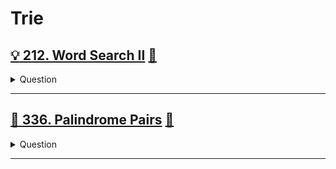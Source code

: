 # Trie

## [:bulb: 212. Word Search II](https://leetcode.com/problems/word-search-ii/) [:dart:](word_search_ii.h)

<details><summary markdown="span">Question</summary>

```markdown
Given an m x n board of characters and a list of strings words, return all words on the board.

Each word must be constructed from letters of sequentially adjacent cells, where adjacent cells are horizontally or vertically neighboring.

The same letter cell may not be used more than once in a word.

Input: board = [["o","a","a","n"],
                ["e","t","a","e"],
                ["i","h","k","r"],
                ["i","f","l","v"]],
       words = ["oath","pea","eat","rain"]
Output: ["eat","oath"]
```

</details>

------------------------------------------------------------------------------

## [:exploding_head: 336. Palindrome Pairs](https://leetcode.com/problems/palindrome-pairs/) [:dart:](palindrome_pair.h)

<details><summary markdown="span">Question</summary>

```markdown
You are given a 0-indexed array of unique strings words.

A palindrome pair is a pair of integers (i, j) such that:
- 0 <= i, j < word.length
- i != j, and
- words[i] + words[j] (the concatenation of the two strings) is a palindrome string.

Return an array of all the palindrome pairs of words.

Input: words = ["abcd","dcba","lls","s","sssll"]
Output: [[0,1],[1,0],[3,2],[2,4]]
Explanation: The palindromes are ["abcddcba","dcbaabcd","slls","llssssll"]
```

</details>

------------------------------------------------------------------------------
